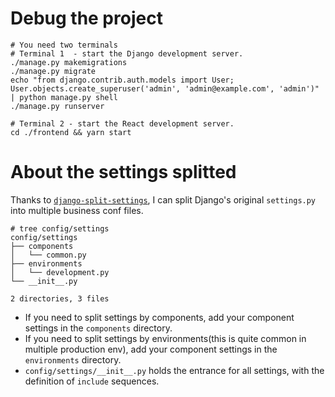 # Debug the project
```shell
# You need two terminals
# Terminal 1  - start the Django development server.
./manage.py makemigrations
./manage.py migrate
echo "from django.contrib.auth.models import User; User.objects.create_superuser('admin', 'admin@example.com', 'admin')" | python manage.py shell
./manage.py runserver

# Terminal 2 - start the React development server.
cd ./frontend && yarn start
```

# About the settings splitted
Thanks to [`django-split-settings`](https://github.com/wemake-services/django-split-settings), I can split Django's original `settings.py` into multiple
business conf files.
```shell
# tree config/settings 
config/settings
├── components
│   └── common.py
├── environments
│   └── development.py
└── __init__.py

2 directories, 3 files
```

- If you need to split settings by components, add your component settings in the `components` directory.
- If you need to split settings by environments(this is quite common in multiple production env), add your component settings in the `environments` directory.
- `config/settings/__init__.py` holds the entrance for all settings, with the definition of `include` sequences.
